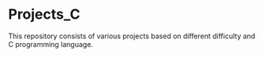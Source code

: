 # Projects_C

This repository consists of various projects based on different difficulty and C programming language.
